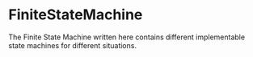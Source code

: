 # FiniteStateMachine

The Finite State Machine written here contains different implementable state machines for different situations.
